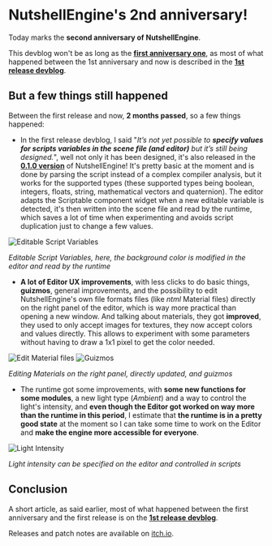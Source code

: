 # NutshellEngine's 2nd anniversary!

Today marks the **second anniversary of NutshellEngine**.

This devblog won't be as long as the [**first anniversary one**](1stanniversary.md), as most of what happened between the 1st anniversary and now is described in the [**1st release devblog**](1strelease.md).

## But a few things still happened
Between the first release and now, **2 months passed**, so a few things happened:
- In the first release devblog, I said "*It’s not yet possible to **specify values for scripts variables in the scene file (and editor)** but it’s still being designed.*", well not only it has been designed, it's also released in the [**0.1.0 version**](https://team-nutshell.itch.io/nutshellengine/devlog/795586/nutshellengine-010) of NutshellEngine! It's pretty basic at the moment and is done by parsing the script instead of a complex compiler analysis, but it works for the supported types (these supported types being boolean, integers, floats, string, mathematical vectors and quaternion). The editor adapts the Scriptable component widget when a new editable variable is detected, it's then written into the scene file and read by the runtime, which saves a lot of time when experimenting and avoids script duplication just to change a few values.

![Editable Script Variables](https://img.itch.zone/aW1nLzE3ODUyNjM5LmdpZg==/original/RGULLz.gif)

*Editable Script Variables, here, the background color is modified in the editor and read by the runtime*

- **A lot of Editor UX improvements**, with less clicks to do basic things, **guizmos**, general improvements, and the possibility to edit NutshellEngine's own file formats files (like *ntml* Material files) directly on the right panel of the editor, which is way more practical than opening a new window. And talking about materials, they got **improved**, they used to only accept images for textures, they now accept colors and values directly. This allows to experiment with some parameters without having to draw a 1x1 pixel to get the color needed.

![Edit Material files](https://img.itch.zone/aW1nLzE3ODUyNjc4LmdpZg==/original/PXuDqd.gif)
![Guizmos](https://img.itch.zone/aW1nLzE3NjQ0Mjg5LmdpZg==/original/rc7n4O.gif)

*Editing Materials on the right panel, directly updated, and guizmos*

- The runtime got some improvements, with **some new functions for some modules**, a new light type (*Ambient*) and a way to control the light's intensity, and **even though the Editor got worked on way more than the runtime in this period**, I estimate that **the runtime is in a pretty good state** at the moment so I can take some time to work on the Editor and **make the engine more accessible for everyone**.

![Light Intensity](https://img.itch.zone/aW1nLzE3NjQ0NDEyLmdpZg==/original/usWlfI.gif)

*Light intensity can be specified on the editor and controlled in scripts*

## Conclusion
A short article, as said earlier, most of what happened between the first anniversary and the first release is on the [**1st release devblog**](1strelease.md).

Releases and patch notes are available on [itch.io](https://team-nutshell.itch.io/nutshellengine).